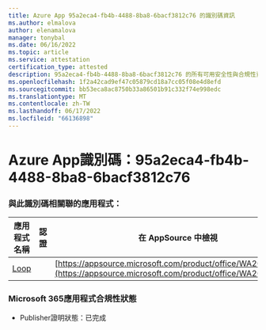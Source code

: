 ```yaml
---
title: Azure App 95a2eca4-fb4b-4488-8ba8-6bacf3812c76 的識別碼資訊
ms.author: elmalova
author: elenamalova
manager: tonybal
ms.date: 06/16/2022
ms.topic: article
ms.service: attestation
certification_type: attested
description: 95a2eca4-fb4b-4488-8ba8-6bacf3812c76 的所有可用安全性與合規性資訊。
ms.openlocfilehash: 1f2a42cad9ef47c05879cd18a7cc05f08e4d8efd
ms.sourcegitcommit: bb53eca8ac8750b33a86501b91c332f74e998edc
ms.translationtype: MT
ms.contentlocale: zh-TW
ms.lasthandoff: 06/17/2022
ms.locfileid: "66136898"
---
```

# <a name="azure-app-id-95a2eca4-fb4b-4488-8ba8-6bacf3812c76"></a>Azure App識別碼：95a2eca4-fb4b-4488-8ba8-6bacf3812c76


### <a name="apps-associated-with-this-id"></a>與此識別碼相關聯的應用程式：
| **應用程式名稱** | **認證** | **在 AppSource 中檢視** |
|--------------|---------------|-----------------------|
| [Loop](../forward/WA200003480.md) |  | [https://appsource.microsoft.com/product/office/WA200003480](https://appsource.microsoft.com/product/office/WA200003480) |

### <a name="microsoft-365-app-compliance-status"></a>Microsoft 365應用程式合規性狀態
- Publisher證明狀態：已完成
